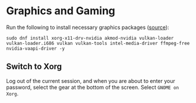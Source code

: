 # Graphics and Gaming

Run the following to install necessary graphics packages ([source](https://www.reddit.com/r/Fedora/comments/ud4uv0/fedora_for_gaming/)):

```
sudo dnf install xorg-x11-drv-nvidia akmod-nvidia vulkan-loader vulkan-loader.i686 vulkan vulkan-tools intel-media-driver ffmpeg-free nvidia-vaapi-driver -y
```

## Switch to Xorg

Log out of the current session, and when you are about to enter your password, select the gear at the bottom of the screen. Select `GNOME on Xorg`.
